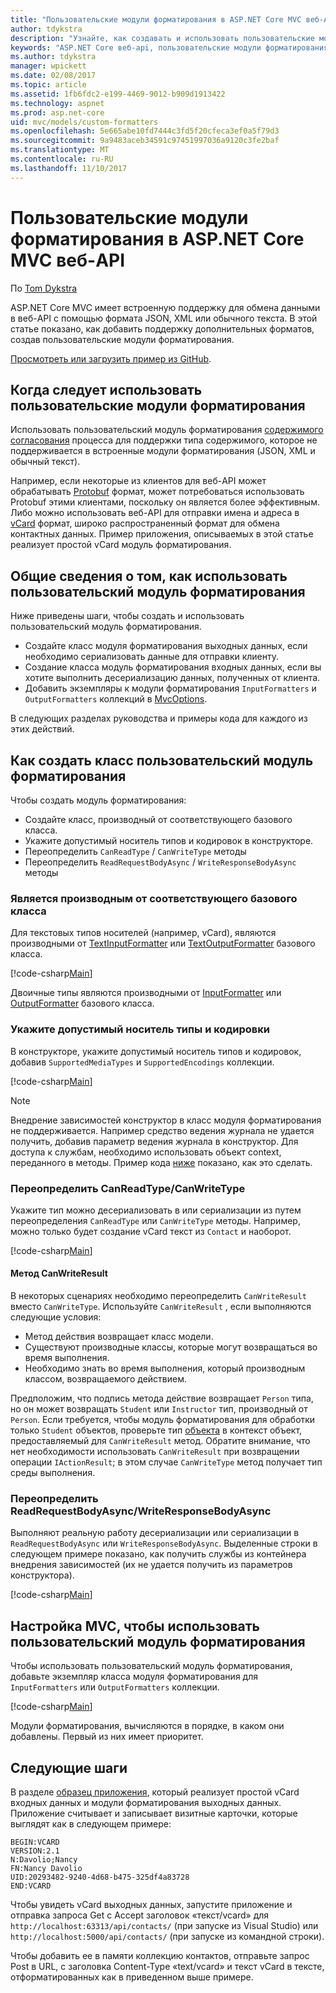 ```yaml
---
title: "Пользовательские модули форматирования в ASP.NET Core MVC веб-API"
author: tdykstra
description: "Узнайте, как создавать и использовать пользовательские модули форматирования для веб-API в ASP.NET Core."
keywords: "ASP.NET Core веб-api, пользовательские модули форматирования"
ms.author: tdykstra
manager: wpickett
ms.date: 02/08/2017
ms.topic: article
ms.assetid: 1fb6fdc2-e199-4469-9012-b909d1913422
ms.technology: aspnet
ms.prod: asp.net-core
uid: mvc/models/custom-formatters
ms.openlocfilehash: 5e665abe10fd7444c3fd5f20cfeca3ef0a5f79d3
ms.sourcegitcommit: 9a9483aceb34591c97451997036a9120c3fe2baf
ms.translationtype: MT
ms.contentlocale: ru-RU
ms.lasthandoff: 11/10/2017
---
```

# <a name="custom-formatters-in-aspnet-core-mvc-web-apis"></a>Пользовательские модули форматирования в ASP.NET Core MVC веб-API

По [Tom Dykstra](https://github.com/tdykstra)

ASP.NET Core MVC имеет встроенную поддержку для обмена данными в веб-API с помощью формата JSON, XML или обычного текста. В этой статье показано, как добавить поддержку дополнительных форматов, создав пользовательские модули форматирования.

[Просмотреть или загрузить пример из GitHub](https://github.com/aspnet/Docs/tree/master/aspnetcore/mvc/advanced/custom-formatters/sample).

## <a name="when-to-use-custom-formatters"></a>Когда следует использовать пользовательские модули форматирования

Использовать пользовательский модуль форматирования [содержимого согласования](xref:mvc/models/formatting) процесса для поддержки типа содержимого, которое не поддерживается в встроенные модули форматирования (JSON, XML и обычный текст).

Например, если некоторые из клиентов для веб-API может обрабатывать [Protobuf](https://github.com/google/protobuf) формат, может потребоваться использовать Protobuf этими клиентами, поскольку он является более эффективным.  Либо можно использовать веб-API для отправки имена и адреса в [vCard](https://wikipedia.org/wiki/VCard) формат, широко распространенный формат для обмена контактных данных. Пример приложения, описываемых в этой статье реализует простой vCard модуль форматирования.

## <a name="overview-of-how-to-use-a-custom-formatter"></a>Общие сведения о том, как использовать пользовательский модуль форматирования

Ниже приведены шаги, чтобы создать и использовать пользовательский модуль форматирования.

* Создайте класс модуля форматирования выходных данных, если необходимо сериализовать данные для отправки клиенту.
* Создание класса модуль форматирования входных данных, если вы хотите выполнить десериализацию данных, полученных от клиента. 
* Добавить экземпляры к модули форматирования `InputFormatters` и `OutputFormatters` коллекций в [MvcOptions](https://docs.microsoft.com/aspnet/core/api/microsoft.aspnetcore.mvc.mvcoptions).

В следующих разделах руководства и примеры кода для каждого из этих действий.

## <a name="how-to-create-a-custom-formatter-class"></a>Как создать класс пользовательский модуль форматирования

Чтобы создать модуль форматирования:

* Создайте класс, производный от соответствующего базового класса.
* Укажите допустимый носитель типов и кодировок в конструкторе.
* Переопределить `CanReadType` / `CanWriteType` методы
* Переопределить `ReadRequestBodyAsync` / `WriteResponseBodyAsync` методы
  
### <a name="derive-from-the-appropriate-base-class"></a>Является производным от соответствующего базового класса

Для текстовых типов носителей (например, vCard), являются производными от [TextInputFormatter](https://docs.microsoft.com/aspnet/core/api/microsoft.aspnetcore.mvc.formatters.textinputformatter) или [TextOutputFormatter](https://docs.microsoft.com/aspnet/core/api/microsoft.aspnetcore.mvc.formatters.textoutputformatter) базового класса.

[!code-csharp[Main](custom-formatters/sample/Formatters/VcardOutputFormatter.cs?name=classdef)]

Двоичные типы являются производными от [InputFormatter](https://docs.microsoft.com/aspnet/core/api/microsoft.aspnetcore.mvc.formatters.inputformatter) или [OutputFormatter](https://docs.microsoft.com/aspnet/core/api/microsoft.aspnetcore.mvc.formatters.outputformatter) базового класса.

### <a name="specify-valid-media-types-and-encodings"></a>Укажите допустимый носитель типы и кодировки

В конструкторе, укажите допустимый носитель типов и кодировок, добавив `SupportedMediaTypes` и `SupportedEncodings` коллекции.

[!code-csharp[Main](custom-formatters/sample/Formatters/VcardOutputFormatter.cs?name=ctor&highlight=3,5-6)]

> [!NOTE]  
> Внедрение зависимостей конструктор в класс модуля форматирования не поддерживается. Например средство ведения журнала не удается получить, добавив параметр ведения журнала в конструктор. Для доступа к службам, необходимо использовать объект context, переданного в методы. Пример кода [ниже](#read-write) показано, как это сделать.

### <a name="override-canreadtypecanwritetype"></a>Переопределить CanReadType/CanWriteType 

Укажите тип можно десериализовать в или сериализации из путем переопределения `CanReadType` или `CanWriteType` методы. Например, можно только будет создание vCard текст из `Contact` и наоборот.

[!code-csharp[Main](custom-formatters/sample/Formatters/VcardOutputFormatter.cs?name=canwritetype)]

#### <a name="the-canwriteresult-method"></a>Метод CanWriteResult

В некоторых сценариях необходимо переопределить `CanWriteResult` вместо `CanWriteType`. Используйте `CanWriteResult` , если выполняются следующие условия:

  * Метод действия возвращает класс модели.
  * Существуют производные классы, которые могут возвращаться во время выполнения.
  * Необходимо знать во время выполнения, который производным классом, возвращаемого действием.  

Предположим, что подпись метода действие возвращает `Person` типа, но он может возвращать `Student` или `Instructor` тип, производный от `Person`. Если требуется, чтобы модуль форматирования для обработки только `Student` объектов, проверьте тип [объекта](https://docs.microsoft.com/aspnet/core/api/microsoft.aspnetcore.mvc.formatters.outputformattercanwritecontext#Microsoft_AspNetCore_Mvc_Formatters_OutputFormatterCanWriteContext_Object) в контекст объект, предоставляемый для `CanWriteResult` метод. Обратите внимание, что нет необходимости использовать `CanWriteResult` при возвращении операции `IActionResult`; в этом случае `CanWriteType` метод получает тип среды выполнения.

<a id="read-write"></a>
### <a name="override-readrequestbodyasyncwriteresponsebodyasync"></a>Переопределить ReadRequestBodyAsync/WriteResponseBodyAsync 

Выполняют реальную работу десериализации или сериализации в `ReadRequestBodyAsync` или `WriteResponseBodyAsync`.  Выделенные строки в следующем примере показано, как получить службы из контейнера внедрения зависимостей (их не удается получить из параметров конструктора).

[!code-csharp[Main](custom-formatters/sample/Formatters/VcardOutputFormatter.cs?name=writeresponse&highlight=3-4)]

## <a name="how-to-configure-mvc-to-use-a-custom-formatter"></a>Настройка MVC, чтобы использовать пользовательский модуль форматирования
 
Чтобы использовать пользовательский модуль форматирования, добавьте экземпляр класса модуля форматирования для `InputFormatters` или `OutputFormatters` коллекции.

[!code-csharp[Main](custom-formatters/sample/Startup.cs?name=mvcoptions&highlight=3-4)]

Модули форматирования, вычисляются в порядке, в каком они добавлены. Первый из них имеет приоритет. 

## <a name="next-steps"></a>Следующие шаги

В разделе [образец приложения](https://github.com/aspnet/Docs/tree/master/aspnetcore/mvc/advanced/custom-formatters/sample), который реализует простой vCard входных данных и модули форматирования выходных данных.  Приложение считывает и записывает визитные карточки, которые выглядят как в следующем примере:

```
BEGIN:VCARD
VERSION:2.1
N:Davolio;Nancy
FN:Nancy Davolio
UID:20293482-9240-4d68-b475-325df4a83728
END:VCARD
```

Чтобы увидеть vCard выходных данных, запустите приложение и отправка запроса Get с Accept заголовок «текст/vcard» для `http://localhost:63313/api/contacts/` (при запуске из Visual Studio) или `http://localhost:5000/api/contacts/` (при запуске из командной строки).

Чтобы добавить ее в памяти коллекцию контактов, отправьте запрос Post в URL, с заголовка Content-Type «text/vcard» и текст vCard в тексте, отформатированных как в приведенном выше примере.
